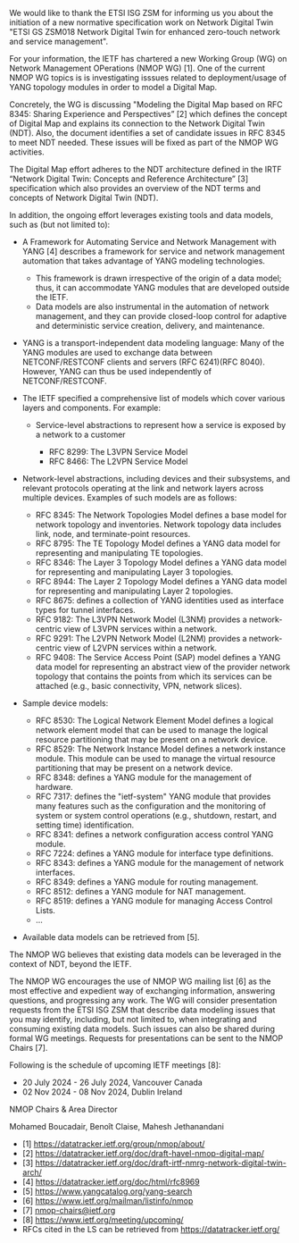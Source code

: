 We would like to thank the ETSI ISG ZSM for informing us you about the initiation
of a new normative specification work on Network Digital Twin "ETSI GS ZSM018 Network
Digital Twin for enhanced zero-touch network and service management".

For your information, the IETF has chartered a new Working Group (WG) on Network Management
OPerations (NMOP WG) [1]. One of the current NMOP WG topics is is investigating isssues
related to deployment/usage of YANG topology modules in order to model a Digital Map.

Concretely, the WG is discussing "Modeling the Digital Map based on RFC 8345: Sharing Experience
and Perspectives” [2] which defines the concept of Digital Map and explains its connection to the 
Network Digital Twin (NDT). Also, the document identifies a set of candidate issues in RFC 8345 to
meet NDT needed. These issues will be fixed as part of the NMOP WG activities.

The Digital Map effort adheres to the NDT architecture defined in the IRTF “Network Digital Twin: Concepts and
Reference Architecture” [3] specification which also provides an overview of the NDT terms and
concepts of Network Digital Twin (NDT).

In addition, the ongoing effort leverages existing tools and data models, such as (but not limited to):

* A Framework for Automating Service and Network Management with YANG [4] describes a framework
  for service and network management automation that takes advantage of YANG modeling technologies.

    + This framework is drawn irrespective of the origin of a data model; thus, it can accommodate YANG
  modules that are developed outside the IETF.
    + Data models are also instrumental in the automation of network management, and they can provide
    closed-loop control for adaptive and deterministic service creation, delivery, and maintenance.

* YANG is a transport-independent data modeling language: Many of the YANG modules are used to
  exchange data between NETCONF/RESTCONF clients and servers (RFC 6241)(RFC 8040). However, YANG can
  thus be used independently of NETCONF/RESTCONF. 

*	The IETF specified a comprehensive list of models which cover various layers and components. For example: 

 	 + Service-level abstractions to represent how a service is exposed by a network to a customer

       - RFC 8299: The L3VPN Service Model
       - RFC 8466: The L2VPN Service Model
         
   + Network-level abstractions, including devices and their subsystems, and relevant protocols operating at the link and network
     layers across multiple devices. Examples of such models are as follows:
     
       - RFC 8345: The Network Topologies Model defines a base model for network topology
         and inventories. Network topology data includes link, node, and terminate-point resources.
       - RFC 8795: The TE Topology Model defines a YANG data model for representing and manipulating TE topologies.
       - RFC 8346: The Layer 3 Topology Model defines a YANG data model for representing and manipulating Layer 3 topologies.
       - RFC 8944: The Layer 2 Topology Model defines a YANG data model for representing and manipulating Layer 2 topologies.
       - RFC 8675: defines a collection of YANG identities used as interface types for tunnel interfaces.
       - RFC 9182: The L3VPN Network Model (L3NM) provides a network-centric view of L3VPN services within a network.
       - RFC 9291: The L2VPN Network Model (L2NM) provides a network-centric view of L2VPN services within a network.
       - RFC 9408: The Service Access Point (SAP) model defines a YANG data model for representing an abstract view
         of the provider network topology that contains the points from which its services can be attached
         (e.g., basic connectivity, VPN, network slices).

   + Sample device models:
     
      - RFC 8530: The Logical Network Element Model defines a logical network element model that
        can be used to manage the logical resource partitioning that may be present on a network
        device.
      - RFC 8529: The Network Instance Model defines a network instance module. This module can
        be used to manage the virtual resource partitioning that may be present on a network device.
      - RFC 8348: defines a YANG module for the management of hardware.
      - RFC 7317: defines the "ietf-system" YANG module that provides many features such as
        the configuration and the monitoring of system or system control operations
        (e.g., shutdown, restart, and setting time) identification.
      - RFC 8341: defines a network configuration access control YANG module.
      - RFC 7224: defines a YANG module for interface type definitions.
      - RFC 8343: defines a YANG module for the management of network interfaces.
      - RFC 8349: defines a YANG module for routing management.
      - RFC 8512: defines a YANG module for NAT management.
      - RFC 8519: defines a YANG module for managing Access Control Lists.
      - …
        
  * Available data models can be retrieved from [5].

The NMOP WG believes that existing data models can be leveraged in the context of NDT, beyond the IETF.

The NMOP WG encourages the use of NMOP WG mailing list [6] as the most effective and expedient
way of exchanging information, answering questions, and progressing any work. The WG will consider
presentation requests from the ETSI ISG ZSM that describe data modeling issues that you may identify,
including, but not limited to, when integrating and consuming existing data models. Such issues
can also be shared during formal WG meetings. Requests for presentations can be sent to the NMOP Chairs [7].

Following is the schedule of upcoming IETF meetings [8]:

* 20 July 2024 - 26 July 2024, Vancouver Canada
* 02 Nov 2024 - 08 Nov 2024, Dublin Ireland

NMOP Chairs & Area Director

Mohamed Boucadair, Benoît Claise, Mahesh Jethanandani


* [1] https://datatracker.ietf.org/group/nmop/about/
* [2] https://datatracker.ietf.org/doc/draft-havel-nmop-digital-map/
* [3] https://datatracker.ietf.org/doc/draft-irtf-nmrg-network-digital-twin-arch/
* [4] https://datatracker.ietf.org/doc/html/rfc8969
* [5] https://www.yangcatalog.org/yang-search
* [6] https://www.ietf.org/mailman/listinfo/nmop
* [7] nmop-chairs@ietf.org
* [8] https://www.ietf.org/meeting/upcoming/
* RFCs cited in the LS can be retrieved from https://datatracker.ietf.org/
